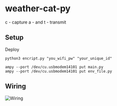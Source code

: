 # weather-cat-py

c - capture
a - and
t - transmit

## Setup

Deploy

```
python3 encript.py "you_wifi_pw" "your_unique_id"
```

```
ampy --port /dev/cu.usbmodem14101 put main.py
ampy --port /dev/cu.usbmodem14101 put env_file.py
```

## Wiring

![Wiring](./figs/wiring.jpg)
